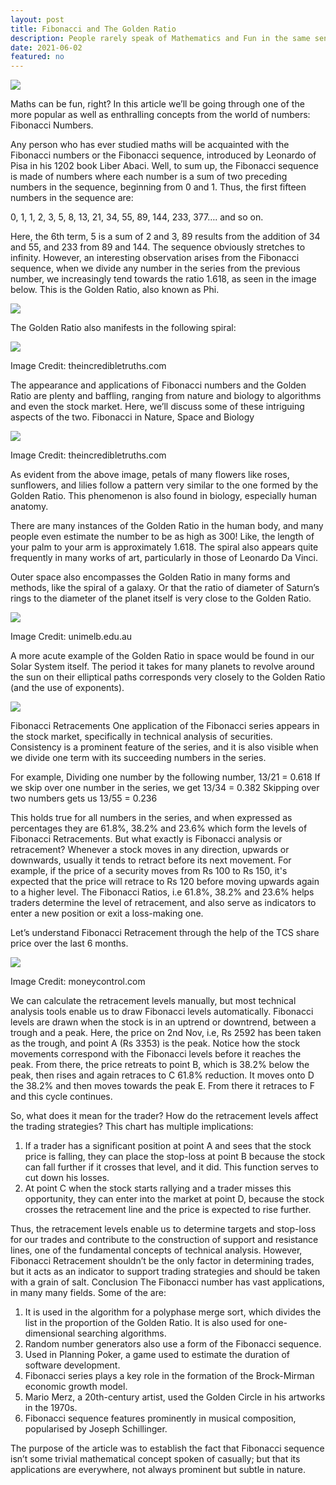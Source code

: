 ```yaml
---
layout: post
title: Fibonacci and The Golden Ratio
description: People rarely speak of Mathematics and Fun in the same sentence. The first three suggestions when searching ‘why is maths’ on Google are - ‘so boring’, ‘so difficult’ and ‘important’.
date: 2021-06-02
featured: no
---
```


<img src="/blog/Fibonacci/Cover.jpg">

Maths can be fun, right? In this article we’ll be going through one of the more popular as well as enthralling concepts from the world of numbers: Fibonacci Numbers.

Any person who has ever studied maths will be acquainted with the Fibonacci numbers or the Fibonacci sequence, introduced by Leonardo of Pisa in his 1202 book Liber Abaci. Well, to sum up, the Fibonacci sequence is made of numbers where each number is a sum of two preceding numbers in the sequence, beginning from 0 and 1. Thus, the first fifteen numbers in the sequence are:

0, 1, 1, 2, 3, 5, 8, 13, 21, 34, 55, 89, 144, 233, 377…. and so on.

Here, the 6th term, 5 is a sum of 2 and 3, 89 results from the addition of 34 and 55, and 233 from 89 and 144. The sequence obviously stretches to infinity. However, an interesting observation arises from the Fibonacci sequence, when we divide any number in the series from the previous number, we increasingly tend towards the ratio 1.618, as seen in the image below. This is the Golden Ratio, also known as Phi.

<img src="/blog/Fibonacci/1.png">

The Golden Ratio also manifests in the following spiral:

<img src="/blog/Fibonacci/2.png">

Image Credit: theincredibletruths.com

The appearance and applications of Fibonacci numbers and the Golden Ratio are plenty and baffling, ranging from nature and biology to algorithms and even the stock market. Here, we’ll discuss some of these intriguing aspects of the two.
Fibonacci in Nature, Space and Biology

<img src="/blog/Fibonacci/3.jpg">

Image Credit: theincredibletruths.com

As evident from the above image, petals of many flowers like roses, sunflowers, and lilies follow a pattern very similar to the one formed by the Golden Ratio. This phenomenon is also found in biology, especially human anatomy.

There are many instances of the Golden Ratio in the human body, and many people even estimate the number to be as high as 300! Like, the length of your palm to your arm is approximately 1.618. The spiral also appears quite frequently in many works of art, particularly in those of Leonardo Da Vinci.

Outer space also encompasses the Golden Ratio in many forms and methods, like the spiral of a galaxy. Or that the ratio of diameter of Saturn’s rings to the diameter of the planet itself is very close to the Golden Ratio.

<img src="/blog/Fibonacci/4.jpg">

Image Credit: unimelb.edu.au

A more acute example of the Golden Ratio in space would be found in our Solar System itself. The period it takes for many planets to revolve around the sun on their elliptical paths corresponds very closely to the Golden Ratio (and the use of exponents).

<img src="/blog/Fibonacci/5.png">

Fibonacci Retracements
One application of the Fibonacci series appears in the stock market, specifically in technical analysis of securities. Consistency is a prominent feature of the series, and it is also visible when we divide one term with its succeeding numbers in the series.

For example,
Dividing one number by the following number, 13/21 = 0.618
If we skip over one number in the series, we get 13/34 = 0.382
Skipping over two numbers gets us 13/55 = 0.236

This holds true for all numbers in the series, and when expressed as percentages they are 61.8%, 38.2% and 23.6% which form the levels of Fibonacci Retracements. But what exactly is Fibonacci analysis or retracement? Whenever a stock moves in any direction, upwards or downwards, usually it tends to retract before its next movement. For example, if the price of a security moves from Rs 100 to Rs 150, it's expected that the price will retrace to Rs 120 before moving upwards again to a higher level. The Fibonacci Ratios, i.e 61.8%, 38.2% and 23.6% helps traders determine the level of retracement, and also serve as indicators to enter a new position or exit a loss-making one.

Let’s understand Fibonacci Retracement through the help of the TCS share price over the last 6 months.

<img src="/blog/Fibonacci/6.png">

Image Credit: moneycontrol.com

We can calculate the retracement levels manually, but most technical analysis tools enable us to draw Fibonacci levels automatically. Fibonacci levels are drawn when the stock is in an uptrend or downtrend, between a trough and a peak. Here, the price on 2nd Nov, i.e, Rs 2592 has been taken as the trough, and point A (Rs 3353) is the peak. Notice how the stock movements correspond with the Fibonacci levels before it reaches the peak. From there, the price retreats to point B, which is 38.2% below the peak, then rises and again retraces to C 61.8% reduction. It moves onto D the 38.2% and then moves towards the peak E. From there it retraces to F and this cycle continues.

So, what does it mean for the trader? How do the retracement levels affect the trading strategies? This chart has multiple implications:

1. If a trader has a significant position at point A and sees that the stock price is falling, they can place the stop-loss at point B because the stock can fall further if it crosses that level, and it did. This function serves to cut down his losses.
2. At point C when the stock starts rallying and a trader misses this opportunity, they can enter into the market at point D, because the stock crosses the retracement line and the price is expected to rise further.

Thus, the retracement levels enable us to determine targets and stop-loss for our trades and contribute to the construction of support and resistance lines, one of the fundamental concepts of technical analysis. However, Fibonacci Retracement shouldn’t be the only factor in determining trades, but it acts as an indicator to support trading strategies and should be taken with a grain of salt.
Conclusion
The Fibonacci number has vast applications, in many many fields. Some of the are:

1. It is used in the algorithm for a polyphase merge sort, which divides the list in the proportion of the Golden Ratio. It is also used for one-dimensional searching algorithms.
2. Random number generators also use a form of the Fibonacci sequence.
3. Used in Planning Poker, a game used to estimate the duration of software development.
4. Fibonacci series plays a key role in the formation of the Brock-Mirman economic growth model.
5. Mario Merz, a 20th-century artist, used the Golden Circle in his artworks in the 1970s.
6. Fibonacci sequence features prominently in musical composition, popularised by Joseph Schillinger.

The purpose of the article was to establish the fact that Fibonacci sequence isn’t some trivial mathematical concept spoken of casually; but that its applications are everywhere, not always prominent but subtle in nature.
